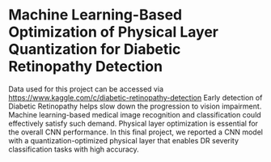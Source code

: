 # Machine Learning-Based Optimization of Physical Layer Quantization for Diabetic Retinopathy Detection

Data used for this project can be accessed via https://www.kaggle.com/c/diabetic-retinopathy-detection
Early detection of Diabetic Retinopathy helps slow down the progression to vision impairment. Machine learning-based medical image recognition and classification could effectively satisfy such demand. Physical layer optimization is essential for the overall CNN performance. In this final project, we reported a CNN model with a quantization-optimized physical layer that enables DR severity classification tasks with high accuracy.

